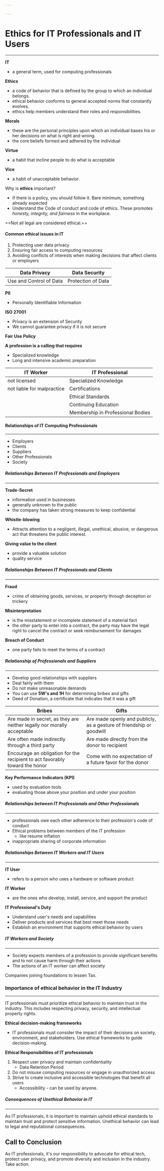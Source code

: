 ```yaml
---

---
```


# Ethics for IT Professionals and IT Users
---
**IT**
- a general term, used for computing professionals

**Ethics**
- a code of behavior that is defined by the group to which an individual belongs.
- ethical behavior conforms to general accepted norms that constantly evolves.
- ethics help members understand their roles and responsibilities.

**Morals**
- these are the personal principles upon which an individual bases his or her decisions on what is right and wrong.
- the core beliefs formed and adhered by the individual

**Virtue**
- a habit that incline people to do what is acceptable

**Vice**
- a habit of unacceptable behavior.

Why is **ethics** important?
- If there is a policy, you should follow it. Bare minimum, something already expected
- Understand the Code of conduct and code of ethics. These promotes *honesty, integrity, and fairness* in the workplace.

==Not all legal are considered ethical.==

#### Common ethical issues in IT
1. Protecting user data privacy
2. Ensuring fair access to computing resources
3. Avoiding conflicts of interests when making decisions that affect clients or employers

| **Data Privacy**            | **Data Security**      |
| ----------------------- | ------------------ |
| Use and Control of Data | Protection of Data |

**PII** 
- Personally Identifiable Information

**ISO 27001** 
- Privacy is an extension of Security
- We cannot guarantee privacy if it is not secure

**Fair Use Policy**

**A profession is a calling that requires**
- Specialized knowledge
- Long and intensive academic preparation

| IT Worker                  | IT Professional                   |
| -------------------------- | --------------------------------- |
| not licensed               | Specialized Knowledge             |
| not liable for malpractice | Certifications                    |
|                            | Ethical Standards                 |
|                            | Continuing Education              |
|                            | Membership in Professional Bodies |
#### Relationships of IT Computing Professionals
---
- Employers
- Clients
- Suppliers
- Other Professionals
- Society

##### Relationships Between IT Professionals and Employers
---
**Trade-Secret**
- information used in businesses
- generally unknown to the public
- the company has taken strong measures to keep confidential

**Whistle-blowing**
- Attracts attention to a negligent, illegal, unethical, abusive, or dangerous act that threatens the public interest.

**Giving value to the client**
- provide a valuable solution
- quality service

##### Relationships Between IT Professionals and Clients
---
**Fraud**
- crime of obtaining goods, services, or property through deception or trickery

**Misinterpretation**
- is the misstatement or incomplete statement of a material fact
- the other party to enter into a contract, the party may have the legal right to cancel the contract or seek reimbursement for damages

**Breach of Conduct**
- one party fails to meet the terms of a contract

##### Relationship of Professionals and Suppliers
---
- Develop good relationships with suppliers
- Deal fairly with them
- Do not make unreasonable demands
- You can use **5W's and 1H** for determining bribes and gifts
- Deed of Donation,  a certificate that indicates that it was a gift

| **Bribes**                                                                  | **Gifts**                                                            |
| --------------------------------------------------------------------------- | -------------------------------------------------------------------- |
| Are made in secret, as they are neither legally nor morally acceptable      | Are made openly and publicly, as a gesture of friendship or goodwill |
| Are often made indirectly through a third party                             | Are made directly from the donor to recipient                        |
| Encourage an obligation for the recipient to act favorably toward the honor | Come with no expectation of a future favor for the donor             |

**Key Performance Indicators (KPI)**
- used by evaluation tools
- evaluating those above your position and under your position

##### Relationships between IT Professionals and Other Professionals
---
- professionals owe each other adherence to their profession's code of conduct
- Ethical problems between members of the IT profession
	- like resume inflation
- inappropriate sharing of corporate information

##### Relationships Between IT Workers and IT Users
---
**IT User**
- refers to a person who uses a hardware or software product

**IT Worker**
- are the ones who develop, install, service, and support the product

**IT Professional's Duty**
- Understand user's needs and capabilities
- Deliver products and services that best meet those needs
- Establish an environment that supports ethical behavior by users

##### IT Workers and Society
---
- Society expects members of a profession to provide significant benefits and to not cause harm through their actions
- The actions of an IT worker can affect society

Companies joining foundations to lessen Tax.

### Importance of ethical behavior in the IT Industry
---
IT professionals must prioritize ethical behavior to maintain trust in the industry. This includes respecting privacy, security, and intellectual property rights.

**Ethical decision-making frameworks**
- IT professionals must consider the impact of their decisions on society, environment, and stakeholders. Use ethical frameworks to guide decision-making.

**Ethical Responsibilities of IT professionals**
1. Respect user privacy and maintain confidentiality
	- Data Retention Period
2. Do not misuse computing resources or engage in unauthorized access
3. Strive to create inclusive and accessible technologies that benefit all users
	- Accessibility - can be used by anyone.

##### Consequences of Unethical Behavior in IT
---
As IT professionals, it is important to maintain uphold ethical standards to maintain trust and protect sensitive information. Unethical  behavior can lead to legal and reputational consequences.

Call to Conclusion
---
As IT professionals, it's our responsibility to advocate for ethical tech, protect user privacy, and promote diversity and inclusion in the industry. Take action.





